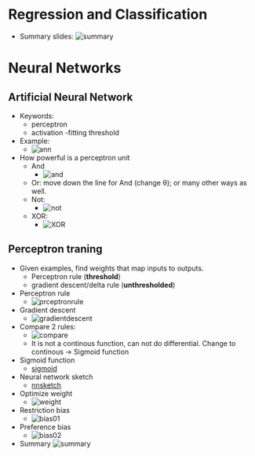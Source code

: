 # Regression and Classification
- Summary slides:
![summary](https://raw.githubusercontent.com/suereey/ML7641_Fall2021_StudyNotes/main/Screenshot/SL2SL3_Screenshot/1_regressionsummary.PNG)

# Neural Networks
## Artificial Neural Network
- Keywords:
    - perceptron
    - activation 
    -fitting threshold
- Example: 
    - ![ann](https://raw.githubusercontent.com/suereey/ML7641_Fall2021_StudyNotes/main/Screenshot/SL2SL3_Screenshot/2_ArtificialNN.PNG)
- How powerful is a perceptron unit
    - And
        - ![and](https://raw.githubusercontent.com/suereey/ML7641_Fall2021_StudyNotes/main/Screenshot/SL2SL3_Screenshot/3_perceptron.PNG)
    - Or: move down the line for And (change θ); or many other ways as well.
    - Not:
        - ![not](https://raw.githubusercontent.com/suereey/ML7641_Fall2021_StudyNotes/main/Screenshot/SL2SL3_Screenshot/5_perceptron.PNG)
    - XOR:
        - ![XOR](https://raw.githubusercontent.com/suereey/ML7641_Fall2021_StudyNotes/main/Screenshot/SL2SL3_Screenshot/6_perceptron.PNG)

## Perceptron traning
- Given examples, find weights that map inputs to outputs.
    - Perceptron rule (**threshold**)
    - gradient descent/delta rule (**unthresholded**)
- Perceptron rule
    - ![prceptronrule](https://raw.githubusercontent.com/suereey/ML7641_Fall2021_StudyNotes/main/Screenshot/SL2SL3_Screenshot/7_perceptron.PNG)
- Gradient descent
    - ![gradientdescent](https://raw.githubusercontent.com/suereey/ML7641_Fall2021_StudyNotes/main/Screenshot/SL2SL3_Screenshot/8_perceptron.PNG)
- Compare 2 rules:
    - ![compare](https://raw.githubusercontent.com/suereey/ML7641_Fall2021_StudyNotes/main/Screenshot/SL2SL3_Screenshot/9_perceptron.PNG)
    - It is not a continous function, can not do differential. Change to continous -> Sigmoid function
- Sigmoid function
    - [sigmoid](https://raw.githubusercontent.com/suereey/ML7641_Fall2021_StudyNotes/main/Screenshot/SL2SL3_Screenshot/10_sigmoid.PNG)
- Neural network sketch
    - [nnsketch](https://raw.githubusercontent.com/suereey/ML7641_Fall2021_StudyNotes/main/Screenshot/SL2SL3_Screenshot/10_nn.PNG)
- Optimize weight
    - ![weight](https://raw.githubusercontent.com/suereey/ML7641_Fall2021_StudyNotes/main/Screenshot/SL2SL3_Screenshot/11_weight.PNG)
- Restriction bias
    - ![bias01](https://raw.githubusercontent.com/suereey/ML7641_Fall2021_StudyNotes/main/Screenshot/SL2SL3_Screenshot/12_restrictionbias.PNG)
- Preference bias
    - ![bias02](https://raw.githubusercontent.com/suereey/ML7641_Fall2021_StudyNotes/main/Screenshot/SL2SL3_Screenshot/13_restrictionbias.PNG)
- Summary
![summary](https://raw.githubusercontent.com/suereey/ML7641_Fall2021_StudyNotes/main/Screenshot/SL2SL3_Screenshot/14_summary.PNG)